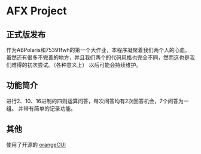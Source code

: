 # AFX Project  #
## 正式版发布 #
作为ABPolaris和75391fwh的第一个大作业，本程序凝聚着我们两个人的心血。
虽然还有很多不完善的地方，并且我们两个的代码风格也完全不同，然而这也是我们难得的初次尝试。（各种意义上）
以后可能会持续维护。
## 功能简介 #
进行2、10、16进制的四则运算问答，每次问答均有2次回答机会，7个问答为一组。
并带有简单的记录功能。
## 其他 #
使用了开源的 [orangeCUI](https://github.com/huixiong806/orangeCUI) 